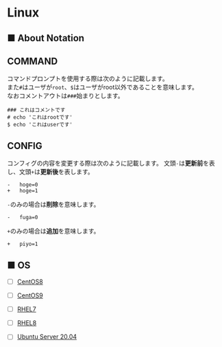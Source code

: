 # Linux
## ■ About Notation
## COMMAND
コマンドプロンプトを使用する際は次のように記載します。  
また`#`はユーザが`root`、`$`はユーザがroot以外であることを意味します。  
なおコメントアウトは`###`始まりとします。
```
### これはコメントです
# echo 'これはrootです'
$ echo 'これはuserです'
```
## CONFIG
コンフィグの内容を変更する際は次のように記載します。
文頭`-`は**更新前**を表し、文頭`+`は**更新後**を表します。
```
-   hoge=0
+   hoge=1
```  
`-`のみの場合は**削除**を意味します。
```
-   fuga=0
```
`+`のみの場合は**追加**を意味します。
```
+   piyo=1
```
## ■ OS
- [ ] [CentOS8](https://github.com/thetaru/memorandum/tree/master/OS/Linux/CentOS8)
- [ ] [CentOS9](https://github.com/thetaru/memorandum/tree/master/OS/Linux/CentOS9)
- [ ] [RHEL7](https://github.com/thetaru/memorandum/tree/master/OS/Linux/RHEL7)
- [ ] [RHEL8](https://github.com/thetaru/memorandum/tree/master/OS/Linux/RHEL8)
- [ ] [Ubuntu Server 20.04](https://github.com/thetaru/memorandum/tree/master/OS/Linux/Ubuntu_Server_20.04)

